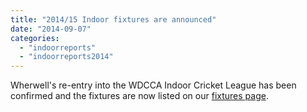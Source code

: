 ```yaml
---
title: "2014/15 Indoor fixtures are announced"
date: "2014-09-07"
categories: 
  - "indoorreports"
  - "indoorreports2014"
---
```


Wherwell's re-entry into the WDCCA Indoor Cricket League has been confirmed and the fixtures are now listed on our [fixtures page](http://wherwellcc.co.uk/fixtures).

